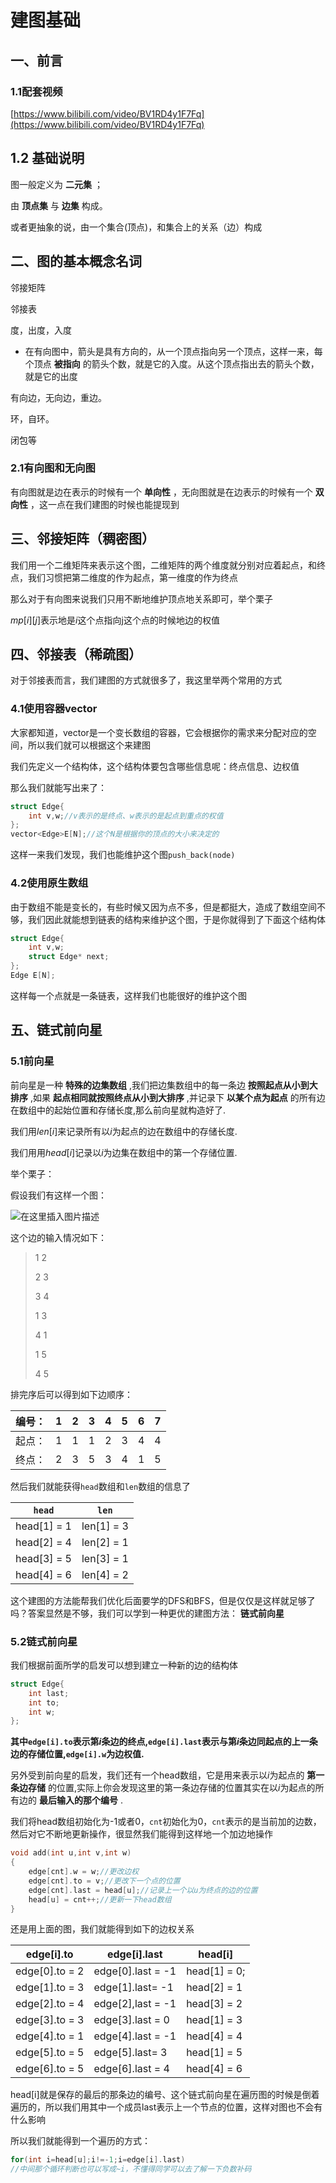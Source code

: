 # 建图基础

## 一、前言

### 1.1配套视频
[https://www.bilibili.com/video/BV1RD4y1F7Fq](https://www.bilibili.com/video/BV1RD4y1F7Fq)

## 1.2 基础说明
图一般定义为 **二元集** ；

由 **顶点集** 与 **边集** 构成。

或者更抽象的说，由一个集合(顶点)，和集合上的关系（边）构成



## 二、图的基本概念名词

邻接矩阵

邻接表

度，出度，入度

-  在有向图中，箭头是具有方向的，从一个顶点指向另一个顶点，这样一来，每个顶点 **被指向** 的箭头个数，就是它的入度。从这个顶点指出去的箭头个数，就是它的出度

有向边，无向边，重边。

环，自环。

闭包等

### 2.1有向图和无向图

有向图就是边在表示的时候有一个 **单向性** ，无向图就是在边表示的时候有一个 **双向性** ，这一点在我们建图的时候也能提现到

## 三、邻接矩阵（稠密图）

我们用一个二维矩阵来表示这个图，二维矩阵的两个维度就分别对应着起点，和终点，我们习惯把第二维度的作为起点，第一维度的作为终点

那么对于有向图来说我们只用不断地维护顶点地关系即可，举个栗子

$mp[i][j]$表示地是$i$这个点指向j这个点的时候地边的权值

## 四、邻接表（稀疏图）

对于邻接表而言，我们建图的方式就很多了，我这里举两个常用的方式

### 4.1使用容器vector

大家都知道，vector是一个变长数组的容器，它会根据你的需求来分配对应的空间，所以我们就可以根据这个来建图

我们先定义一个结构体，这个结构体要包含哪些信息呢：终点信息、边权值

那么我们就能写出来了：

```cpp
struct Edge{
    int v,w;//v表示的是终点、w表示的是起点到重点的权值
};
vector<Edge>E[N];//这个N是根据你的顶点的大小来决定的
```

这样一来我们发现，我们也能维护这个图`push_back(node)`

### 4.2使用原生数组

由于数组不能是变长的，有些时候又因为点不多，但是都挺大，造成了数组空间不够，我们因此就能想到链表的结构来维护这个图，于是你就得到了下面这个结构体

```cpp
struct Edge{
    int v,w;
    struct Edge* next;
};
Edge E[N];
```

这样每一个点就是一条链表，这样我们也能很好的维护这个图



## 五、链式前向星

### 5.1前向星

前向星是一种 **特殊的边集数组** ,我们把边集数组中的每一条边 **按照起点从小到大排序** ,如果 **起点相同就按照终点从小到大排序** ,并记录下 **以某个点为起点** 的所有边在数组中的起始位置和存储长度,那么前向星就构造好了.

我们用$len[i]$来记录所有以$i$为起点的边在数组中的存储长度.

我们用用$head[i]$记录以$i$为边集在数组中的第一个存储位置.

举个栗子：

假设我们有这样一个图：

![在这里插入图片描述](https://img-blog.csdnimg.cn/6496dd69d6954356b23a45a7f5c38670.png?x-oss-process=image/watermark,type_d3F5LXplbmhlaQ,shadow_50,text_Q1NETiBATWFuZ2F0YVRT,size_20,color_FFFFFF,t_70,g_se,x_16)


这个边的输入情况如下：

> 1 2
>
> 2 3
>
> 3 4
>
> 1 3
>
> 4 1
>
> 1 5
>
> 4 5

排完序后可以得到如下边顺序：

| 编号： | 1    | 2    | 3    | 4    | 5    | 6    | 7    |
| ------ | ---- | ---- | ---- | ---- | ---- | ---- | ---- |
| 起点： | 1    | 1    | 1    | 2    | 3    | 4    | 4    |
| 终点： | 2    | 3    | 5    | 3    | 4    | 1    | 5    |

 然后我们就能获得`head`数组和`len`数组的信息了

| `head`      | `len`      |
| ----------- | ---------- |
| head[1] = 1 | len[1] = 3 |
| head[2] = 4 | len[2] = 1 |
| head[3] = 5 | len[3] = 1 |
| head[4] = 6 | len[4] = 2 |

这个建图的方法能帮我们优化后面要学的DFS和BFS，但是仅仅是这样就足够了吗？答案显然是不够，我们可以学到一种更优的建图方法： **链式前向星** 



### 5.2链式前向星

我们根据前面所学的启发可以想到建立一种新的边的结构体

```cpp
struct Edge{
    int last;
    int to;
    int w;
};
```

 **其中`edge[i].to`表示第$i$条边的终点,`edge[i].last`表示与第$i$条边同起点的上一条边的存储位置,`edge[i].w`为边权值.**

另外受到前向星的启发，我们还有一个head数组，它是用来表示以$i$为起点的 **第一条边存储** 的位置,实际上你会发现这里的第一条边存储的位置其实在以$i$为起点的所有边的 **最后输入的那个编号** .

我们将head数组初始化为-1或者0，`cnt`初始化为0，`cnt`表示的是当前加的边数，然后对它不断地更新操作，很显然我们能得到这样地一个加边地操作

```cpp
void add(int u,int v,int w)
{
    edge[cnt].w = w;//更改边权
    edge[cnt].to = v;//更改下一个点的位置
    edge[cnt].last = head[u];//记录上一个以u为终点的边的位置
    head[u] = cnt++;//更新一下head数组
}
```

还是用上面的图，我们就能得到如下的边权关系

| edge[i].to     | edge[i].last      | head[i]      |
| -------------- | ----------------- | ------------ |
| edge[0].to = 2 | edge[0].last = -1 | head[1] = 0; |
| edge[1].to = 3 | edge[1].last= -1 | head[2] = 1  |
| edge[2].to = 4 | edge[2],last = -1 | head[3] = 2  |
| edge[3].to = 3 | edge[3].last = 0  | head[1] = 3  |
| edge[4].to = 1 | edge[4].last = -1 | head[4] = 4  |
| edge[5].to = 5 | edge[5].last= 3  | head[1] = 5  |
| edge[6].to = 5 | edge[6].last = 4  | head[4] = 6  |

head[i]就是保存的最后的那条边的编号、这个链式前向星在遍历图的时候是倒着遍历的，所以我们用其中一个成员last表示上一个节点的位置，这样对图也不会有什么影响

所以我们就能得到一个遍历的方式：

```cpp
for(int i=head[u];i!=-1;i=edge[i].last)
//中间那个循环判断也可以写成~i，不懂得同学可以去了解一下负数补码
```